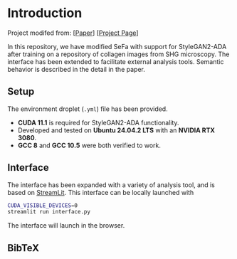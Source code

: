 # Introduction

Project modifed from:
[[Paper](https://arxiv.org/pdf/2007.06600.pdf)]
[[Project Page](https://genforce.github.io/sefa/)]

In this repository, we have modified SeFa with support for StyleGAN2-ADA after training on a repository of collagen images from SHG microscopy. The interface has been extended to facilitate external analysis tools. Semantic behavior is described in the detail in the paper.

## Setup

The environment droplet (`.yml`) file has been provided.

- **CUDA 11.1** is required for StyleGAN2-ADA functionality.
- Developed and tested on **Ubuntu 24.04.2 LTS** with an **NVIDIA RTX 3080**.
- **GCC 8** and **GCC 10.5** were both verified to work.

## Interface

The interface has been expanded with a variety of analysis tool, and is based on [StreamLit](https://www.streamlit.io/). This interface can be locally launched with

```bash
CUDA_VISIBLE_DEVICES=0
streamlit run interface.py
```

The interface will launch in the browser.

## BibTeX

